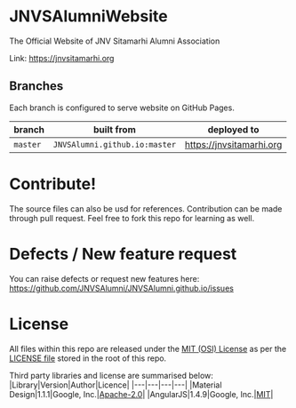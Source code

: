 # JNVSAlumniWebsite

The Official Website of JNV Sitamarhi Alumni Association

Link: https://jnvsitamarhi.org

## Branches
Each branch is configured to serve website on GitHub Pages.

|branch|built from|deployed to|
|---|---|---|
|`master`|`JNVSAlumni.github.io:master`|https://jnvsitamarhi.org|

# Contribute!
The source files can also be usd for references. Contribution can be made through pull request. Feel free to fork this repo for learning as well.

# Defects / New feature request
You can raise defects or request new features here: https://github.com/JNVSAlumni/JNVSAlumni.github.io/issues

# License
All files within this repo are released under the [MIT (OSI) License]( https://en.wikipedia.org/wiki/MIT_License) as per the [LICENSE file](https://github.com/JNVSAlumni/JNVSAlumni.github.io/blob/master/LICENSE) stored in the root of this repo. 

Third party libraries and license are summarised below:
|Library|Version|Author|Licence|
|---|---|---|---|
|Material Design|1.1.1|Google, Inc.|[Apache-2.0]( https://en.wikipedia.org/wiki/Apache_License)|
|AngularJS|1.4.9|Google, Inc.|[MIT]( https://en.wikipedia.org/wiki/MIT_License)|
